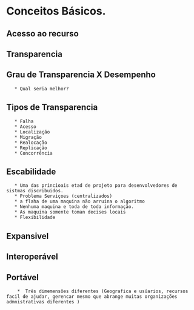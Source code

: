 # Conceitos Básicos.
  ## Acesso ao recurso
      
  ## Transparencia
      
  ## Grau de Transparencia X Desempenho
       * Qual seria melhor?
   
  ## Tipos de Transparencia 
       * Falha
       * Acesso
       * Localização
       * Migração
       * Realocação
       * Replicação
       * Concorrência
       
   ## Escabilidade
       * Uma das princioais etad de projeto para desenvolvedores de sistmas discribuidos.
       * Problema Serviçoes (centralizados)
       * a flaha de uma maquina não arruina o algoritmo
       * Nenhuma maquina e toda de toda informação.
       * As maquina somente toman decises locais
       * Flexibilidade
     
   ## Expansivel
   ## Interoperável
   ## Portável
        *  Três dimemensões diferentes (Geografica e usúarios, recursos facil de ajudar, gerencar mesmo que abrange muitas organizações admnistrativas diferentes ) 
     
